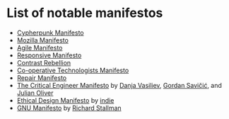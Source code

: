 # List of notable manifestos


* [Cypherpunk Manifesto](https://www.activism.net/cypherpunk/manifesto.html)
* [Mozilla Manifesto](https://www.mozilla.org/en-US/about/manifesto/)
* [Agile Manifesto](http://agilemanifesto.org/)
* [Responsive Manifesto](http://www.responsive.org/manifesto/)
* [Contrast Rebellion](https://contrastrebellion.com/)
* [Co-operative Technologists Manifesto](https://www.coops.tech/manifesto)
* [Repair Manifesto](https://www.ifixit.com/Manifesto)
* [The Critical Engineer Manifesto](https://criticalengineering.org/) by [Danja Vasiliev](http://k0a1a.net/), [Gordan Savičić](https://www.yugo.at), and [Julian Oliver](https://julianoliver.com)
* [Ethical Design Manifesto](https://2017.ind.ie/ethical-design/) by [indie](http://ind.ie)
* [GNU Manifesto](https://www.gnu.org/gnu/manifesto.html) by [Richard Stallman](https://stallman.org)



